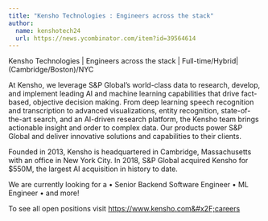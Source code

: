 ```yaml
---
title: "Kensho Technologies : Engineers across the stack"
author:
  name: kenshotech24
  url: https://news.ycombinator.com/item?id=39564614
---
```

Kensho Technologies | Engineers across the stack | Full-time&#x2F;Hybrid| (Cambridge&#x2F;Boston)&#x2F;NYC

At Kensho, we leverage S&amp;P Global’s world-class data to research, develop, and implement leading AI and machine learning capabilities that drive fact-based, objective decision making. From deep learning speech recognition and transcription to advanced visualizations, entity recognition, state-of-the-art search, and an AI-driven research platform, the Kensho team brings actionable insight and order to complex data. Our products power S&amp;P Global and deliver innovative solutions and capabilities to their clients.

Founded in 2013, Kensho is headquartered in Cambridge, Massachusetts with an office in New York City. In 2018, S&amp;P Global acquired Kensho for $550M, the largest AI acquisition in history to date.

We are currently looking for a • Senior Backend Software Engineer • ML Engineer • and more!

To see all open positions visit <a href="https:&#x2F;&#x2F;www.kensho.com&#x2F;careers" rel="nofollow">https:&#x2F;&#x2F;www.kensho.com&#x2F;careers</a>
